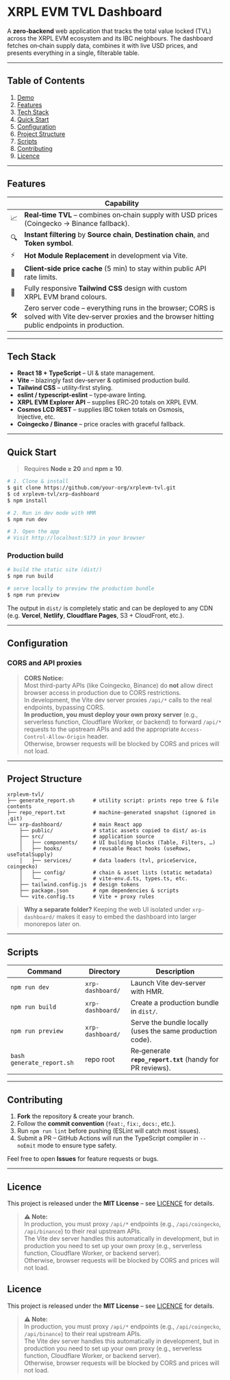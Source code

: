 # XRPL EVM TVL Dashboard

A **zero‑backend** web application that tracks the total value locked (TVL) across the XRPL EVM ecosystem and its IBC neighbours. The dashboard fetches on‑chain supply data, combines it with live USD prices, and presents everything in a single, filterable table.

---

## Table of Contents

1. [Demo](#demo)
2. [Features](#features)
3. [Tech Stack](#tech-stack)
4. [Quick Start](#quick-start)
5. [Configuration](#configuration)
6. [Project Structure](#project-structure)
7. [Scripts](#scripts)
8. [Contributing](#contributing)
9. [Licence](#licence)

---

## Features

|     | Capability                                                                                                                                             |
| --- | ------------------------------------------------------------------------------------------------------------------------------------------------------ |
| 📈  | **Real‑time TVL** – combines on‑chain supply with USD prices (Coingecko → Binance fallback).                                                           |
| 🔍  | **Instant filtering** by **Source chain**, **Destination chain**, and **Token symbol**.                                                                |
| ⚡   | **Hot Module Replacement** in development via Vite.                                                                                                    |
| 💾  | **Client‑side price cache** (5 min) to stay within public API rate limits.                                                                             |
| 🎨  | Fully responsive **Tailwind CSS** design with custom XRPL EVM brand colours.                                                                           |
| 🛠️ | Zero server code – everything runs in the browser; CORS is solved with Vite dev‑server proxies and the browser hitting public endpoints in production. |

---

## Tech Stack

* **React 18 + TypeScript** – UI & state management.
* **Vite** – blazingly fast dev‑server & optimised production build.
* **Tailwind CSS** – utility‑first styling.
* **eslint / typescript‑eslint** – type‑aware linting.
* **XRPL EVM Explorer API** – supplies ERC‑20 totals on XRPL EVM.
* **Cosmos LCD REST** – supplies IBC token totals on Osmosis, Injective, etc.
* **Coingecko / Binance** – price oracles with graceful fallback.

---

## Quick Start

> Requires **Node ≥ 20** and **npm ≥ 10**.

```bash
# 1. Clone & install
$ git clone https://github.com/your‑org/xrplevm-tvl.git
$ cd xrplevm-tvl/xrp-dashboard
$ npm install

# 2. Run in dev mode with HMR
$ npm run dev

# 3. Open the app
# Visit http://localhost:5173 in your browser
```

### Production build

```bash
# build the static site (dist/)
$ npm run build

# serve locally to preview the production bundle
$ npm run preview
```

The output in `dist/` is completely static and can be deployed to any CDN (e.g. **Vercel**, **Netlify**, **Cloudflare Pages**, S3 + CloudFront, etc.).

---

## Configuration

### CORS and API proxies

> **CORS Notice:**  
> Most third-party APIs (like Coingecko, Binance) do **not** allow direct browser access in production due to CORS restrictions.  
> In development, the Vite dev server proxies `/api/*` calls to the real endpoints, bypassing CORS.  
> **In production, you must deploy your own proxy server** (e.g., serverless function, Cloudflare Worker, or backend) to forward `/api/*` requests to the upstream APIs and add the appropriate `Access-Control-Allow-Origin` header.  
> Otherwise, browser requests will be blocked by CORS and prices will not load.

---

## Project Structure

```
xrplevm-tvl/
├── generate_report.sh      # utility script: prints repo tree & file contents
├── repo_report.txt         # machine‑generated snapshot (ignored in .git)
└── xrp-dashboard/          # main React app
    ├── public/             # static assets copied to dist/ as‑is
    ├── src/                # application source
    │   ├── components/     # UI building blocks (Table, Filters, …)
    │   ├── hooks/          # reusable React hooks (useRows, useTotalSupply)
    │   ├── services/       # data loaders (tvl, priceService, coingecko)
    │   ├── config/         # chain & asset lists (static metadata)
    │   └── …               # vite-env.d.ts, types.ts, etc.
    ├── tailwind.config.js  # design tokens
    ├── package.json        # npm dependencies & scripts
    └── vite.config.ts      # Vite + proxy rules
```

> **Why a separate folder?** Keeping the web UI isolated under `xrp-dashboard/` makes it easy to embed the dashboard into larger monorepos later on.

---

## Scripts

| Command                   | Directory        | Description                                               |
| ------------------------- | ---------------- | --------------------------------------------------------- |
| `npm run dev`             | `xrp-dashboard/` | Launch Vite dev‑server with HMR.                          |
| `npm run build`           | `xrp-dashboard/` | Create a production bundle in `dist/`.                    |
| `npm run preview`         | `xrp-dashboard/` | Serve the bundle locally (uses the same production code). |
| `bash generate_report.sh` | repo root        | Re‑generate **`repo_report.txt`** (handy for PR reviews). |

---

## Contributing

1. **Fork** the repository & create your branch.
2. Follow the **commit convention** (`feat:`, `fix:`, `docs:`, etc.).
3. Run `npm run lint` before pushing (ESLint will catch most issues).
4. Submit a PR – GitHub Actions will run the TypeScript compiler in `--noEmit` mode to ensure type safety.

Feel free to open **Issues** for feature requests or bugs.

---

## Licence

This project is released under the **MIT License** – see [LICENCE](LICENCE) for details.

> **⚠️ Note:**  
> In production, you must proxy `/api/*` endpoints (e.g., `/api/coingecko`, `/api/binance`) to their real upstream APIs.  
> The Vite dev server handles this automatically in development, but in production you need to set up your own proxy (e.g., serverless function, Cloudflare Worker, or backend server).  
> Otherwise, browser requests will be blocked by CORS and prices will not load.
## Licence

This project is released under the **MIT License** – see [LICENCE](LICENCE) for details.

> **⚠️ Note:**  
> In production, you must proxy `/api/*` endpoints (e.g., `/api/coingecko`, `/api/binance`) to their real upstream APIs.  
> The Vite dev server handles this automatically in development, but in production you need to set up your own proxy (e.g., serverless function, Cloudflare Worker, or backend server).  
> Otherwise, browser requests will be blocked by CORS and prices will not load.
